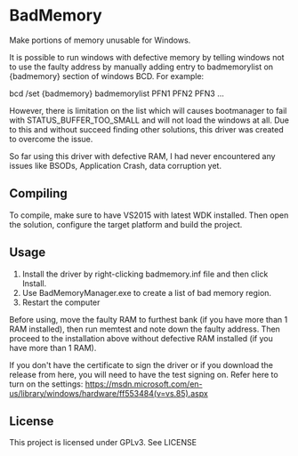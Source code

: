 # BadMemory
Make portions of memory unusable for Windows.

It is possible to run windows with defective memory by telling windows not to use the faulty address by manually adding entry to badmemorylist on {badmemory} section of windows BCD.
For example:

  bcd /set {badmemory} badmemorylist PFN1 PFN2 PFN3 ...

However, there is limitation on the list which will causes bootmanager to fail with STATUS_BUFFER_TOO_SMALL and will not load the windows at all. Due to this and without succeed finding other solutions, this driver was created to overcome the issue.

So far using this driver with defective RAM, I had never encountered any issues like BSODs, Application Crash, data corruption yet.

## Compiling
To compile, make sure to have VS2015 with latest WDK installed. Then open the solution, configure the target platform and build the project.

## Usage
1. Install the driver by right-clicking badmemory.inf file and then click Install.
2. Use BadMemoryManager.exe to create a list of bad memory region.
3. Restart the computer

Before using, move the faulty RAM to furthest bank (if you have more than 1 RAM installed), then run memtest and note down the faulty address. Then proceed to the installation above without defective RAM installed (if you have more than 1 RAM).

If you don't have the certificate to sign the driver or if you download the release from here, you will need to have the test signing on. Refer here to turn on the settings: https://msdn.microsoft.com/en-us/library/windows/hardware/ff553484(v=vs.85).aspx

## License
This project is licensed under GPLv3. See LICENSE

